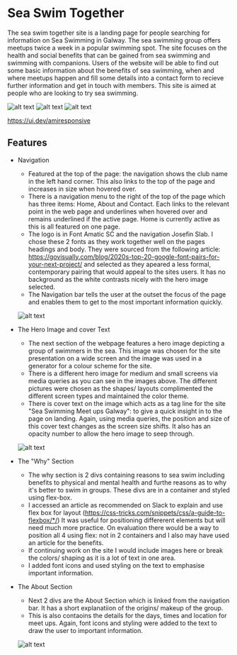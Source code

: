 # Sea Swim Together
The sea swim together site is a landing page for people searching for information on Sea Swimming in Galway.  The sea swimming group offers meetups twice a week in a popular swimming spot.  The site focuses on the health and social benefits that can be gained from sea swimming and swimming with companions.
Users of the website will be able to find out some basic information about the benefits of sea swimming, when and where meetups happen and fill some details into a contact form to recieve further information and get in touch with members.  This site is aimed at people who are looking to try sea swimming.


![alt text](../sea-swim-together-galway/docs/amiresponsivep1top.png)
![alt text](../sea-swim-together-galway/docs/amiresponsivep1middle.png)
![alt text](../sea-swim-together-galway/docs/amiresponsivep1.png)

https://ui.dev/amiresponsive

## Features

+ Navigation

    + Featured at the top of the page: the navigation shows the club name in the left hand corner.  This also links to the top of the page and increases in size when hovered over.
    + There is a navigation menu to the right of the top of the page which has three items: Home, About and Contact.  Each links to the relevant point in the web page and underlines when hovered over and remains underlined if the active page.  Home is currently active as this is all featured on one page.
    + The logo is in Font Amatic SC and the navigation Josefin Slab.  I chose these 2 fonts as they work together well on the pages headings and body.  They were sourced from the following article: 
    https://govisually.com/blog/2020s-top-20-google-font-pairs-for-your-next-project/ 
    and selected as they apeared a less formal, contemporary pairing that would appeal to the sites users.  It has no background as the white contrasts nicely with the hero image selected.
    + The Navigation bar tells the user at the outset the focus of the page and enables them to get to the most important information quickly.

    ![alt text](../sea-swim-together-galway/docs/navbar.png)


* The Hero Image and cover Text

    * The next section of the webpage features a hero image depicting a group of swimmers in the sea.  This image was chosen for the site presentation on a wide screen and the image was used in a generator for a colour scheme for the site.  
    * There is a different hero image for medium and small screens via media queries as you can see in the images above.  The different pictures were chosen as the shapes/ layouts complimented the different screen types and maintained the color theme.
    * There is cover text on the image which acts as a tag line for the site "Sea Swimming Meet ups Galway": to give a quick insight in to the page on landing.  Again, using media queries, the position and size of this cover text changes as the screen size shifts.  It also has an opacity number to allow the hero image to seep through.

     ![alt text](../sea-swim-together-galway/docs/heroimglrg.png)

* The "Why" Section

    * The why section is 2 divs containing reasons to sea swim including benefits to physical and mental health and furthe reasons as to why it's better to swim in groups.  These divs are in a container and styled using flex-box.  
    * I accessed an article as recommended on Slack to explain and use flex box for layout (https://css-tricks.com/snippets/css/a-guide-to-flexbox/*/) It was useful for positioning differerent elements but will need much more practice.  On evaluation there would be a way to position all 4 using flex: not in 2 containers and I also may have used an article for the benefits.
    * If continuing work on the site I would include images here or break the colors/ shaping as it is a lot of text in one area.
    * I added font icons and used styling on the text to emphasise important information.

* The About Section

    * Next 2 divs are the About Section which is linked from the navigation bar.  It has a short explanatiion of the origins/ makeup of the group.
    * This is also contaoins the details for the days, times and location for meet ups.  Again, font icons and styling were added to the text to draw the user to important information.
    
     ![alt text](../sea-swim-together-galway/docs/heroimglrg.png)

















